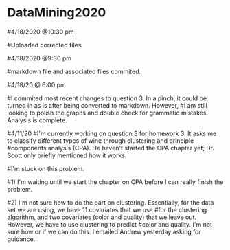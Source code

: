# DataMining2020

#4/18/2020 @10:30 pm

#Uploaded corrected files

#4/18/2020 @9:30 pm

#markdown file and associated files commited.

#4/18/20 @ 6:00 pm

#I commited most recent changes to question 3. In a pinch, it could be turned in as is after being converted to markdown. However,
#I am still looking to polish the graphs and double check for grammatic mistakes. Analysis is complete.

#4/11/20
#I'm currently working on question 3 for homework 3. It asks me to classify different types of wine through clustering and principle
#components analysis (CPA). He haven't started the CPA chapter yet; Dr. Scott only briefly mentioned how it works.

#I'm stuck on this problem.

#1) I'm waiting until we start the chapter on CPA before I can really finish the problem.

#2) I'm not sure how to do the part on clustering. Essentially, for the data set we are using, we have 11 covariates that we use
#for the clustering algorithm, and two covariates (color and quality) that we leave out. However, we have to use clustering to predict
#color and quality. I'm not sure how or if we can do this. I emailed Andrew yesterday asking for guidance.
